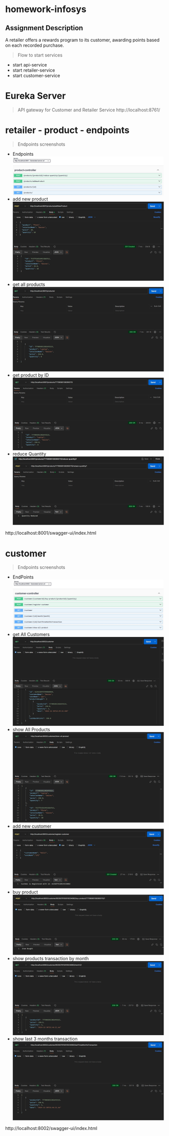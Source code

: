 # homework-infosys

## Assignment Description
A retailer offers a rewards program to its customer, awarding points based on each recorded purchase.

> Flow to start services
- start api-service
- start retailer-service
- start customer-service

# Eureka Server
> API gateway for Customer and Retailer Service
http://localhost:8761/

# retailer - product - endpoints
> Endpoints screenshots
- Endpoints
![screenshot](images/productServices.jpg) 
- add new product
![screenshot](images/addNewProduct.jpg)
- get all products
![screenshot](images/getAllProducts.jpg)
- get product by ID
![screenshot](images/getProductById.jpg)
- reduce Quantity
![screenshot](images/reduceQuantity.jpg)

http://localhost:8001/swagger-ui/index.html

# customer
> Endpoints screenshots
- EndPoints
![screenshot](images/customerService.jpg)
- get All Customers
![screenshot](images/findAllCustomer.jpg)
- show All Products
![screenshot](images/showAllProducts.jpg)
- add new customer
![screenshot](images/resisterCustomer.jpg)
- buy product
![screenshot](images/buyProduct.jpg)
- show products transaction by month
![screenshot](images/showProductByMonth.jpg)
- show last 3 months transaction
![screenshot](images/last3MonthsTransaction.jpg)

http://localhost:8002/swagger-ui/index.html
